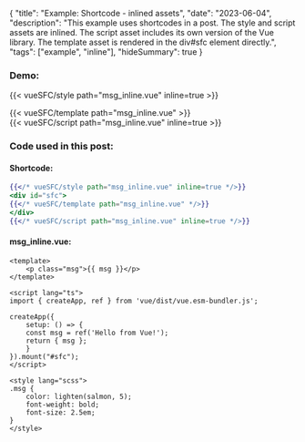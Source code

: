 {
"title": "Example: Shortcode - inlined assets",
"date": "2023-06-04",
"description": "This example uses shortcodes in a post. The style and script assets are inlined. The script asset includes its own version of the Vue library. The template asset is rendered in the div#sfc element directly.",
"tags": ["example", "inline"],
"hideSummary": true
}

###  Demo:
{{< vueSFC/style path="msg_inline.vue" inline=true >}}
<div id="sfc">
{{< vueSFC/template path="msg_inline.vue" >}}
</div>
{{< vueSFC/script path="msg_inline.vue" inline=true >}}

### Code used in this post:
#### Shortcode:
``` hbs
{{</* vueSFC/style path="msg_inline.vue" inline=true */>}}
<div id="sfc">
{{</* vueSFC/template path="msg_inline.vue" */>}}
</div>
{{</* vueSFC/script path="msg_inline.vue" inline=true */>}}
```
#### msg_inline.vue:
``` vue
<template>
    <p class="msg">{{ msg }}</p>
</template>

<script lang="ts">
import { createApp, ref } from 'vue/dist/vue.esm-bundler.js';

createApp({
    setup: () => {
    const msg = ref('Hello from Vue!');
    return { msg };
    }
}).mount("#sfc");
</script>

<style lang="scss">
.msg {
    color: lighten(salmon, 5);
    font-weight: bold;
    font-size: 2.5em;
}
</style>
```


